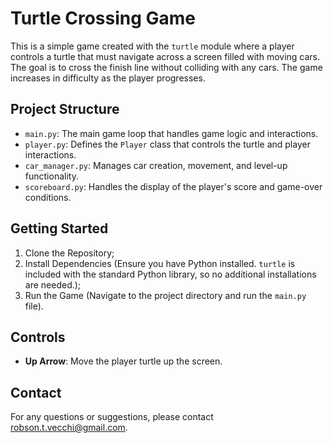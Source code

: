 # Turtle Crossing Game

This is a simple game created with the `turtle` module where a player controls a turtle that must navigate across a screen filled with moving cars. The goal is to cross the finish line without colliding with any cars. The game increases in difficulty as the player progresses.

## Project Structure

- `main.py`: The main game loop that handles game logic and interactions.
- `player.py`: Defines the `Player` class that controls the turtle and player interactions.
- `car_manager.py`: Manages car creation, movement, and level-up functionality.
- `scoreboard.py`: Handles the display of the player's score and game-over conditions.

## Getting Started

1. Clone the Repository;
 2. Install Dependencies (Ensure you have Python installed. `turtle` is included with the standard Python library, so no additional installations are needed.); 
3. Run the Game (Navigate to the project directory and run the `main.py` file).

## Controls

- **Up Arrow**: Move the player turtle up the screen.

## Contact

For any questions or suggestions, please contact [robson.t.vecchi@gmail.com](mailto:robson.t.vecchi@gmail.com).
